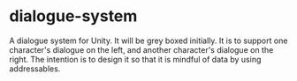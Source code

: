 # dialogue-system
A dialogue system for Unity. It will be grey boxed initially. It is to support one character's dialogue on the left, and another character's dialogue on the right. The intention is to design it so that it is mindful of data by using addressables.
